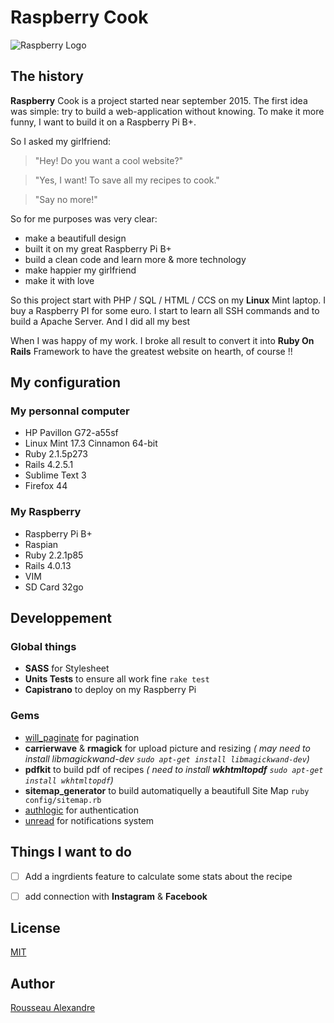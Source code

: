 Raspberry Cook
=========


![Raspberry Logo](https://raw.githubusercontent.com/madeindjs/raspberry_cook/master/public/assets/images/og_image.png)


The history
-----------------


**Raspberry** Cook is a project started near september 2015. The first idea was simple: try to build a web-application without knowing. To make it more funny, I want to build it on a Raspberry Pi B+.

So I asked my girlfriend:

>"Hey! Do you want a cool website?"

>"Yes, I want! To save all my recipes to cook."

>"Say no more!"


So for me purposes was very clear:


* make a beautifull design
* built it on my great Raspberry Pi B+
* build a clean code and learn more & more technology
* make happier my girlfriend
* make it with love

So this project start with PHP / SQL / HTML / CCS on my **Linux** Mint laptop. I buy a Raspberry PI for some euro. I start to learn all SSH commands and to build a Apache Server. And I did all my best

When I was happy of my work. I broke all result to convert it into **Ruby On Rails** Framework to have the greatest website on hearth, of course !!

My configuration
------------------------

### My personnal computer

* HP Pavillon G72-a55sf
* Linux Mint 17.3 Cinnamon 64-bit
* Ruby 2.1.5p273
* Rails 4.2.5.1
* Sublime Text 3
* Firefox 44


### My Raspberry
* Raspberry Pi B+
* Raspian
* Ruby 2.2.1p85
* Rails 4.0.13
* VIM
* SD Card 32go


Developpement
-----------------------

### Global things

* **SASS** for Stylesheet
* **Units Tests** to ensure all work fine `rake test`
* **Capistrano** to deploy on my Raspberry Pi

### Gems

* [will_paginate](https://github.com/mislav/will_paginate) for pagination
* **carrierwave** & **rmagick** for upload picture and resizing *( may need to install libmagickwand-dev `sudo apt-get install libmagickwand-dev`)*
* **pdfkit** to build pdf of recipes *( need to install **wkhtmltopdf** `sudo apt-get install wkhtmltopdf`)*
* **sitemap_generator** to build automatiquelly a beautifull Site Map `ruby config/sitemap.rb`
* [authlogic](https://github.com/binarylogic/authlogic) for authentication
* [unread](https://github.com/ledermann/unread) for notifications system

Things I want to do
----------------------------

* [ ] Add a ingrdients feature to calculate some stats about the recipe
* [ ] add connection with **Instagram** & **Facebook**


License
-----------

[MIT](https://opensource.org/licenses/MIT)


Author
----------

[Rousseau Alexandre](https://github.com/madeindjs)


